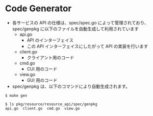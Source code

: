 # Code Generator

- 各サービスの API の仕様は、spec/spec.go によって管理されており、spec/genpkg に以下のファイルを自動生成して利用されています
  - api.go
    - API のインターフェイス
    - この API インターフェイスにしたがって API の実装を行います
  - client.go
    - クライアント用のコード
  - cmd.go
    - CUI 用のコード
  - view.go
    - GUI 用のコード
- spec/genpkg は、以下のコマンドにより自動生成されます。

```
$ make gen

$ ls pkg/resource/resource_api/spec/genpkg
api.go  client.go  cmd.go  view.go
```
